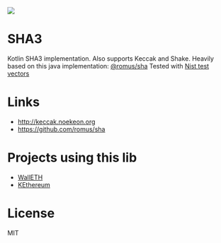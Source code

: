 [![](https://jitpack.io/v/walleth/sha3.svg)](https://jitpack.io/#walleth/sha3)

SHA3
====

Kotlin SHA3 implementation. Also supports Keccak and Shake.
Heavily based on this java implementation: [@romus/sha](https://github.com/romus/sha)
Tested with [Nist test vectors](https://csrc.nist.gov/CSRC/media/Projects/Cryptographic-Algorithm-Validation-Program/documents/sha3/sha-3bittestvectors.zip)

Links
=====

 * http://keccak.noekeon.org
 * https://github.com/romus/sha

Projects using this lib
=======================

 * [WallETH](https://walleth.org)
 * [KEthereum](https://github.com/walleth/kethereum)

License
=======

MIT
